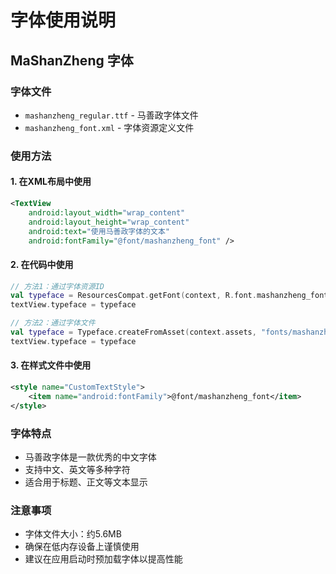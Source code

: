 # 字体使用说明

## MaShanZheng 字体

### 字体文件
- `mashanzheng_regular.ttf` - 马善政字体文件
- `mashanzheng_font.xml` - 字体资源定义文件

### 使用方法

#### 1. 在XML布局中使用
```xml
<TextView
    android:layout_width="wrap_content"
    android:layout_height="wrap_content"
    android:text="使用马善政字体的文本"
    android:fontFamily="@font/mashanzheng_font" />
```

#### 2. 在代码中使用
```kotlin
// 方法1：通过字体资源ID
val typeface = ResourcesCompat.getFont(context, R.font.mashanzheng_font)
textView.typeface = typeface

// 方法2：通过字体文件
val typeface = Typeface.createFromAsset(context.assets, "fonts/mashanzheng_regular.ttf")
textView.typeface = typeface
```

#### 3. 在样式文件中使用
```xml
<style name="CustomTextStyle">
    <item name="android:fontFamily">@font/mashanzheng_font</item>
</style>
```

### 字体特点
- 马善政字体是一款优秀的中文字体
- 支持中文、英文等多种字符
- 适合用于标题、正文等文本显示

### 注意事项
- 字体文件大小：约5.6MB
- 确保在低内存设备上谨慎使用
- 建议在应用启动时预加载字体以提高性能
